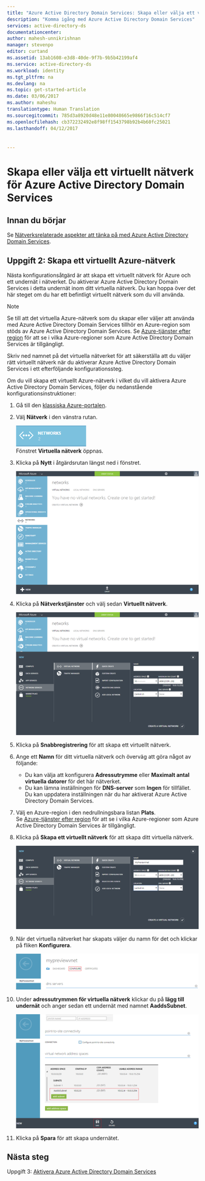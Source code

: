 ```yaml
---
title: "Azure Active Directory Domain Services: Skapa eller välja ett virtuellt nätverk | Microsoft Docs"
description: "Komma igång med Azure Active Directory Domain Services"
services: active-directory-ds
documentationcenter: 
author: mahesh-unnikrishnan
manager: stevenpo
editor: curtand
ms.assetid: 13ab1608-e3d8-40de-9f7b-9b5b42199af4
ms.service: active-directory-ds
ms.workload: identity
ms.tgt_pltfrm: na
ms.devlang: na
ms.topic: get-started-article
ms.date: 03/06/2017
ms.author: maheshu
translationtype: Human Translation
ms.sourcegitcommit: 785d3a8920d48e11e80048665e9866f16c514cf7
ms.openlocfilehash: cb372232492e8f98ff1543798b92b4b60fc25021
ms.lasthandoff: 04/12/2017


---
```

# <a name="create-or-select-a-virtual-network-for-azure-active-directory-domain-services"></a>Skapa eller välja ett virtuellt nätverk för Azure Active Directory Domain Services
## <a name="before-you-begin"></a>Innan du börjar
Se [Nätverksrelaterade aspekter att tänka på med Azure Active Directory Domain Services](active-directory-ds-networking.md).

## <a name="task-2-create-an-azure-virtual-network"></a>Uppgift 2: Skapa ett virtuellt Azure-nätverk
Nästa konfigurationsåtgärd är att skapa ett virtuellt nätverk för Azure och ett undernät i nätverket. Du aktiverar Azure Active Directory Domain Services i detta undernät inom ditt virtuella nätverk. Du kan hoppa över det här steget om du har ett befintligt virtuellt nätverk som du vill använda.

> [!NOTE]
> Se till att det virtuella Azure-nätverk som du skapar eller väljer att använda med Azure Active Directory Domain Services tillhör en Azure-region som stöds av Azure Active Directory Domain Services. Se [Azure-tjänster efter region](https://azure.microsoft.com/regions/#services/) för att se i vilka Azure-regioner som Azure Active Directory Domain Services är tillgängligt.
>
>Skriv ned namnet på det virtuella nätverket för att säkerställa att du väljer rätt virtuellt nätverk när du aktiverar Azure Active Directory Domain Services i ett efterföljande konfigurationssteg.


Om du vill skapa ett virtuellt Azure-nätverk i vilket du vill aktivera Azure Active Directory Domain Services, följer du nedanstående konfigurationsinstruktioner:

1. Gå till den [klassiska Azure-portalen](https://manage.windowsazure.com).
2. Välj **Nätverk** i den vänstra rutan.

    ![Nätverksnod](./media/active-directory-domain-services-getting-started/networks-node.png)  
    Fönstret **Virtuella nätverk** öppnas.
3. Klicka på **Nytt** i åtgärdsrutan längst ned i fönstret.

    ![Fönstret Virtuellt nätverk](./media/active-directory-domain-services-getting-started/virtual-networks.png)
4. Klicka på **Nätverkstjänster** och välj sedan **Virtuellt nätverk**.
    
    ![Virtuellt nätverk – snabbregistrering](./media/active-directory-domain-services-getting-started/virtual-network-quickcreate.png)
5. Klicka på **Snabbregistrering** för att skapa ett virtuellt nätverk.
    
6. Ange ett **Namn** för ditt virtuella nätverk och överväg att göra något av följande: 
    * Du kan välja att konfigurera **Adressutrymme** eller **Maximalt antal virtuella datorer** för det här nätverket. 
    * Du kan lämna inställningen för **DNS-server** som **Ingen** för tillfället. Du kan uppdatera inställningen när du har aktiverat Azure Active Directory Domain Services.
7. Välj en Azure-region i den nedrullningsbara listan **Plats**.  
    Se [Azure-tjänster efter region](https://azure.microsoft.com/regions/#services/) för att se i vilka Azure-regioner som Azure Active Directory Domain Services är tillgängligt.
8. Klicka på **Skapa ett virtuellt nätverk** för att skapa ditt virtuella nätverk.

    ![Skapa ett virtuellt nätverk för Azure Active Directory Domain Services](./media/active-directory-domain-services-getting-started/create-vnet.png)
9. När det virtuella nätverket har skapats väljer du namn för det och klickar på fliken **Konfigurera**.

    ![Skapa ett undernät](./media/active-directory-domain-services-getting-started/create-vnet-properties.png)
10. Under **adressutrymmen för virtuella nätverk** klickar du på **lägg till undernät** och anger sedan ett undernät med namnet **AaddsSubnet**. 

    ![Skapa ett undernät för Azure Active Directory Domain Services](./media/active-directory-domain-services-getting-started/create-vnet-add-subnet.png)

11. Klicka på **Spara** för att skapa undernätet.

## <a name="next-steps"></a>Nästa steg
Uppgift 3: [Aktivera Azure Active Directory Domain Services](active-directory-ds-getting-started-enableaadds.md)

